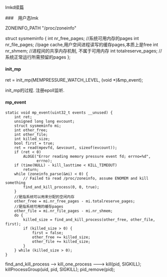lmkd续篇


###　用户态lmk

ZONEINFO_PATH "/proc/zoneinfo"


struct sysmeminfo {
    int nr_free_pages; //系统可用内存的pages
    int nr_file_pages; //page cache,用户空间进程读写的缓存pages,本质上是free
    int nr_shmem; //进程间的共享内存机制, 不属于可用内存
    int totalreserve_pages; //系统正常运行所需预留的pages
};


#### init_mp


ret = init_mp(MEMPRESSURE_WATCH_LEVEL, (void *)&mp_event);

init_mp的过程. 注册epoll监听.

#### mp_event

    static void mp_event(uint32_t events __unused) {
        int ret;
        unsigned long long evcount;
        struct sysmeminfo mi;
        int other_free;
        int other_file;
        int killed_size;
        bool first = true;
        ret = read(mpevfd, &evcount, sizeof(evcount));
        if (ret < 0)
            ALOGE("Error reading memory pressure event fd; errno=%d",
                  errno);
        if (time(NULL) - kill_lasttime < KILL_TIMEOUT)
            return;
        while (zoneinfo_parse(&mi) < 0) {
            // Failed to read /proc/zoneinfo, assume ENOMEM and kill something
            find_and_kill_process(0, 0, true);
        }
        //是指系统可以用来分配的空闲内存
        other_free = mi.nr_free_pages - mi.totalreserve_pages;
        //是指系统可用的缓存pages
        other_file = mi.nr_file_pages - mi.nr_shmem;
        do {
            killed_size = find_and_kill_process(other_free, other_file, first);
            if (killed_size > 0) {
                first = false;
                other_free += killed_size;
                other_file += killed_size;
            }
        } while (killed_size > 0);
    }


find_and_kill_process -->
    kill_one_process --->
        kill(pid, SIGKILL);    
        killProcessGroup(uid, pid, SIGKILL);
        pid_remove(pid);
